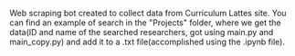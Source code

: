 Web scraping bot created to collect data from Curriculum Lattes site. 
You can find an example of search in the "Projects" folder, where we get the data(ID and name of the searched researchers, got using main.py and main_copy.py) and add it to a .txt file(accomplished using the .ipynb file).
